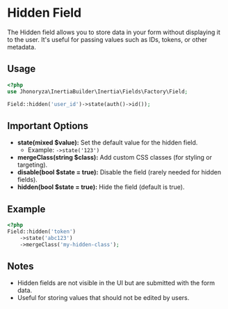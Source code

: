 # Hidden Field

The Hidden field allows you to store data in your form without displaying it to
the user. It's useful for passing values such as IDs, tokens, or other metadata.

## Usage

```php
<?php
use Jhonoryza\InertiaBuilder\Inertia\Fields\Factory\Field;

Field::hidden('user_id')->state(auth()->id());
```

## Important Options

- **state(mixed $value):** Set the default value for the hidden field.
  - Example: `->state('123')`
- **mergeClass(string $class):** Add custom CSS classes (for styling or
  targeting).
- **disable(bool $state = true):** Disable the field (rarely needed for hidden
  fields).
- **hidden(bool $state = true):** Hide the field (default is true).

## Example

```php
<?php
Field::hidden('token')
    ->state('abc123')
    ->mergeClass('my-hidden-class');
```

## Notes

- Hidden fields are not visible in the UI but are submitted with the form data.
- Useful for storing values that should not be edited by users.
